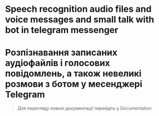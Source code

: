 # Speech recognition audio files and voice messages and small talk with bot in telegram messenger
# Розпізнавання записаних аудіофайлів і голосових повідомлень, а також невеликі розмови з ботом у месенджері Telegram

> Для перегляду повної документації перейдіть у Documentation
